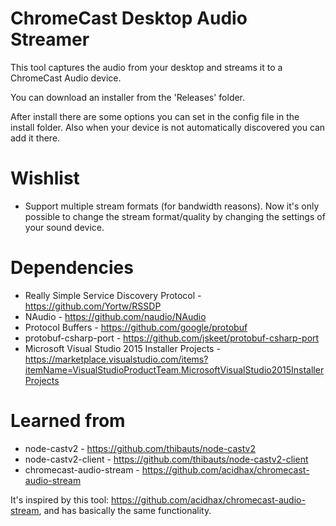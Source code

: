 # ChromeCast Desktop Audio Streamer

This tool captures the audio from your desktop and streams it to a ChromeCast Audio device.

You can download an installer from the 'Releases' folder.

After install there are some options you can set in the config file in the install folder. Also when your device is not automatically discovered you can add it there.


# Wishlist

- Support multiple stream formats (for bandwidth reasons). Now it's only possible to change the stream format/quality by changing the settings of your sound device.


# Dependencies

- Really Simple Service Discovery Protocol - https://github.com/Yortw/RSSDP
- NAudio - https://github.com/naudio/NAudio
- Protocol Buffers - https://github.com/google/protobuf
- protobuf-csharp-port - https://github.com/jskeet/protobuf-csharp-port
- Microsoft Visual Studio 2015 Installer Projects - https://marketplace.visualstudio.com/items?itemName=VisualStudioProductTeam.MicrosoftVisualStudio2015InstallerProjects


# Learned from

- node-castv2 - https://github.com/thibauts/node-castv2
- node-castv2-client - https://github.com/thibauts/node-castv2-client
- chromecast-audio-stream - https://github.com/acidhax/chromecast-audio-stream

It's inspired by this tool: https://github.com/acidhax/chromecast-audio-stream, and has basically the same functionality.

